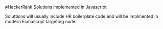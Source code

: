 #HackerRank Solutions implemented in Javascript

Soluttions will usually include HR boilerplate code and will be implmented in modern Ecmascript targeting node.
